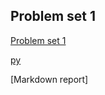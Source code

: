 ## Problem set 1

[Problem set 1](https://colab.research.google.com/drive/1b88Uds_BOMD7PwfjXOZqFgboflh6Berl#scrollTo=6eVpNWpUBgiz)

[py](dm_problem_set_1.py)

[Markdown report]
